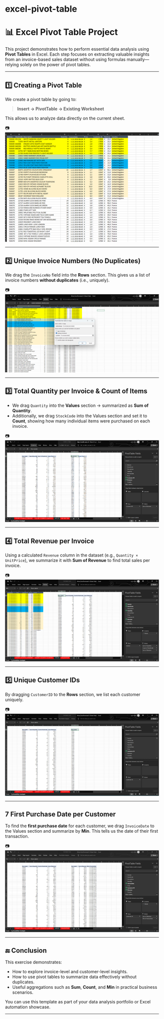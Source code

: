# excel-pivot-table
# 📊 Excel Pivot Table Project

This project demonstrates how to perform essential data analysis using **Pivot Tables** in Excel. Each step focuses on extracting valuable insights from an invoice-based sales dataset without using formulas manually—relying solely on the power of pivot tables.

---

## 1️⃣ Creating a Pivot Table

We create a pivot table by going to:

> **Insert → PivotTable → Existing Worksheet**

This allows us to analyze data directly on the current sheet.

📷 ![Pivot Table 1](screenshots/pivot_table_1.png)

---

## 2️⃣ Unique Invoice Numbers (No Duplicates)

We drag the `InvoiceNo` field into the **Rows** section. This gives us a list of invoice numbers **without duplicates** (i.e., uniquely).

📷 ![Pivot Table 2](screenshots/pivot_table_2.png)

---

## 3️⃣ Total Quantity per Invoice & Count of Items

- We drag `Quantity` into the **Values** section → summarized as **Sum of Quantity**.
- Additionally, we drag `StockCode` into the Values section and set it to **Count**, showing how many individual items were purchased on each invoice.

📷 ![Pivot Table 3](screenshots/pivot_table_10.png)

---

## 4️⃣ Total Revenue per Invoice

Using a calculated `Revenue` column in the dataset (e.g., `Quantity × UnitPrice`), we summarize it with **Sum of Revenue** to find total sales per invoice.

📷 ![Pivot Table 4](screenshots/pivot_table_7.png)

---

## 5️⃣ Unique Customer IDs

By dragging `CustomerID` to the **Rows** section, we list each customer uniquely.

📷 ![Pivot Table 5](screenshots/pivot_table_9.png)

---

## 7️ First Purchase Date per Customer

To find the **first purchase date** for each customer, we drag `InvoiceDate` to the Values section and summarize by **Min**. This tells us the date of their first transaction.

📷 ![Pivot Table 7](screenshots/pivot_table_12.png)

---

## 🔚 Conclusion

This exercise demonstrates:
- How to explore invoice-level and customer-level insights.
- How to use pivot tables to summarize data effectively without duplicates.
- Useful aggregations such as **Sum**, **Count**, and **Min** in practical business scenarios.

You can use this template as part of your data analysis portfolio or Excel automation showcase.

---
